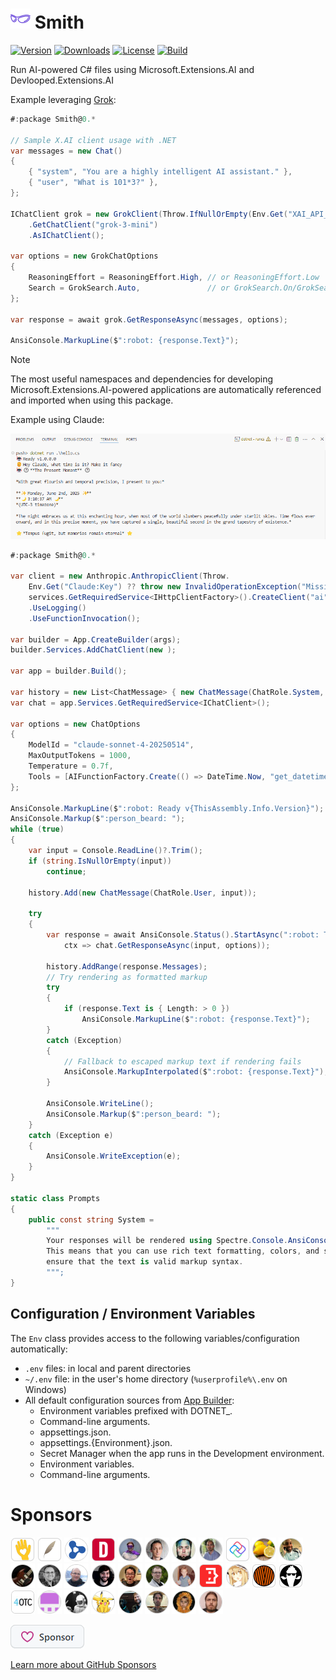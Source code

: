 ![Icon](assets/icon.png) Smith
============

[![Version](https://img.shields.io/nuget/vpre/Smith.svg?color=royalblue)](https://www.nuget.org/packages/Smith)
[![Downloads](https://img.shields.io/nuget/dt/Smith.svg?color=green)](https://www.nuget.org/packages/Smith)
[![License](https://img.shields.io/github/license/devlooped/smith.svg?color=blue)](https://github.com//devlooped/smith/blob/main/license.txt)
[![Build](https://github.com/devlooped/smith/actions/workflows/build.yml/badge.svg?branch=main)](https://github.com/devlooped/smith/actions)

<!-- #content -->
Run AI-powered C# files using Microsoft.Extensions.AI and Devlooped.Extensions.AI

Example leveraging [Grok](https://console.x.ai/):

```csharp
#:package Smith@0.*

// Sample X.AI client usage with .NET
var messages = new Chat()
{
    { "system", "You are a highly intelligent AI assistant." },
    { "user", "What is 101*3?" },
};

IChatClient grok = new GrokClient(Throw.IfNullOrEmpty(Env.Get("XAI_API_KEY")))
    .GetChatClient("grok-3-mini")
    .AsIChatClient();

var options = new GrokChatOptions
{
    ReasoningEffort = ReasoningEffort.High, // or ReasoningEffort.Low
    Search = GrokSearch.Auto,               // or GrokSearch.On/GrokSearch.Off
};

var response = await grok.GetResponseAsync(messages, options);

AnsiConsole.MarkupLine($":robot: {response.Text}");
```

> [!NOTE]
> The most useful namespaces and dependencies for developing Microsoft.Extensions.AI-powered 
> applications are automatically referenced and imported when using this package.

Example using Claude:

![](https://raw.githubusercontent.com/devlooped/smith/main/assets/run.png)

```csharp
#:package Smith@0.*

var client = new Anthropic.AnthropicClient(Throw.
    Env.Get("Claude:Key") ?? throw new InvalidOperationException("Missing Claude:Key configuration."),
    services.GetRequiredService<IHttpClientFactory>().CreateClient("ai")))
    .UseLogging()
    .UseFunctionInvocation();

var builder = App.CreateBuilder(args);
builder.Services.AddChatClient(new );

var app = builder.Build();

var history = new List<ChatMessage> { new ChatMessage(ChatRole.System, Prompts.System) };
var chat = app.Services.GetRequiredService<IChatClient>();

var options = new ChatOptions
{
    ModelId = "claude-sonnet-4-20250514",
    MaxOutputTokens = 1000,
    Temperature = 0.7f,
    Tools = [AIFunctionFactory.Create(() => DateTime.Now, "get_datetime", "Gets the current date and time on the user's local machine.")]
};

AnsiConsole.MarkupLine($":robot: Ready v{ThisAssembly.Info.Version}");
AnsiConsole.Markup($":person_beard: ");
while (true)
{
    var input = Console.ReadLine()?.Trim();
    if (string.IsNullOrEmpty(input))
        continue;

    history.Add(new ChatMessage(ChatRole.User, input));

    try
    {
        var response = await AnsiConsole.Status().StartAsync(":robot: Thinking...",
            ctx => chat.GetResponseAsync(input, options));

        history.AddRange(response.Messages);
        // Try rendering as formatted markup
        try
        {
            if (response.Text is { Length: > 0 })
                AnsiConsole.MarkupLine($":robot: {response.Text}");
        }
        catch (Exception)
        {
            // Fallback to escaped markup text if rendering fails
            AnsiConsole.MarkupInterpolated($":robot: {response.Text}");
        }

        AnsiConsole.WriteLine();
        AnsiConsole.Markup($":person_beard: ");
    }
    catch (Exception e)
    {
        AnsiConsole.WriteException(e);
    }
}

static class Prompts
{
    public const string System =
        """
        Your responses will be rendered using Spectre.Console.AnsiConsole.Write(new Markup(string text))). 
        This means that you can use rich text formatting, colors, and styles in your responses, but you must 
        ensure that the text is valid markup syntax. 
        """;
}
```


## Configuration / Environment Variables

The `Env` class provides access to the following variables/configuration automatically: 

* `.env` files: in local and parent directories
* `~/.env` file: in the user's home directory (`%userprofile%\.env` on Windows)
* All default configuration sources from [App Builder](https://learn.microsoft.com/en-us/dotnet/core/extensions/generic-host?tabs=appbuilder#host-builder-settings): 
    * Environment variables prefixed with DOTNET_.
    * Command-line arguments.
    * appsettings.json.
    * appsettings.{Environment}.json.
    * Secret Manager when the app runs in the Development environment.
    * Environment variables.
    * Command-line arguments.


<!-- #content -->
<!-- include https://github.com/devlooped/sponsors/raw/main/footer.md -->
# Sponsors 

<!-- sponsors.md -->
[![Clarius Org](https://raw.githubusercontent.com/devlooped/sponsors/main/.github/avatars/clarius.png "Clarius Org")](https://github.com/clarius)
[![MFB Technologies, Inc.](https://raw.githubusercontent.com/devlooped/sponsors/main/.github/avatars/MFB-Technologies-Inc.png "MFB Technologies, Inc.")](https://github.com/MFB-Technologies-Inc)
[![Torutek](https://raw.githubusercontent.com/devlooped/sponsors/main/.github/avatars/torutek-gh.png "Torutek")](https://github.com/torutek-gh)
[![DRIVE.NET, Inc.](https://raw.githubusercontent.com/devlooped/sponsors/main/.github/avatars/drivenet.png "DRIVE.NET, Inc.")](https://github.com/drivenet)
[![Keith Pickford](https://raw.githubusercontent.com/devlooped/sponsors/main/.github/avatars/Keflon.png "Keith Pickford")](https://github.com/Keflon)
[![Thomas Bolon](https://raw.githubusercontent.com/devlooped/sponsors/main/.github/avatars/tbolon.png "Thomas Bolon")](https://github.com/tbolon)
[![Kori Francis](https://raw.githubusercontent.com/devlooped/sponsors/main/.github/avatars/kfrancis.png "Kori Francis")](https://github.com/kfrancis)
[![Toni Wenzel](https://raw.githubusercontent.com/devlooped/sponsors/main/.github/avatars/twenzel.png "Toni Wenzel")](https://github.com/twenzel)
[![Uno Platform](https://raw.githubusercontent.com/devlooped/sponsors/main/.github/avatars/unoplatform.png "Uno Platform")](https://github.com/unoplatform)
[![Reuben Swartz](https://raw.githubusercontent.com/devlooped/sponsors/main/.github/avatars/rbnswartz.png "Reuben Swartz")](https://github.com/rbnswartz)
[![Jacob Foshee](https://raw.githubusercontent.com/devlooped/sponsors/main/.github/avatars/jfoshee.png "Jacob Foshee")](https://github.com/jfoshee)
[![](https://raw.githubusercontent.com/devlooped/sponsors/main/.github/avatars/Mrxx99.png "")](https://github.com/Mrxx99)
[![Eric Johnson](https://raw.githubusercontent.com/devlooped/sponsors/main/.github/avatars/eajhnsn1.png "Eric Johnson")](https://github.com/eajhnsn1)
[![David JENNI](https://raw.githubusercontent.com/devlooped/sponsors/main/.github/avatars/davidjenni.png "David JENNI")](https://github.com/davidjenni)
[![Jonathan ](https://raw.githubusercontent.com/devlooped/sponsors/main/.github/avatars/Jonathan-Hickey.png "Jonathan ")](https://github.com/Jonathan-Hickey)
[![Charley Wu](https://raw.githubusercontent.com/devlooped/sponsors/main/.github/avatars/akunzai.png "Charley Wu")](https://github.com/akunzai)
[![Ken Bonny](https://raw.githubusercontent.com/devlooped/sponsors/main/.github/avatars/KenBonny.png "Ken Bonny")](https://github.com/KenBonny)
[![Simon Cropp](https://raw.githubusercontent.com/devlooped/sponsors/main/.github/avatars/SimonCropp.png "Simon Cropp")](https://github.com/SimonCropp)
[![agileworks-eu](https://raw.githubusercontent.com/devlooped/sponsors/main/.github/avatars/agileworks-eu.png "agileworks-eu")](https://github.com/agileworks-eu)
[![Zheyu Shen](https://raw.githubusercontent.com/devlooped/sponsors/main/.github/avatars/arsdragonfly.png "Zheyu Shen")](https://github.com/arsdragonfly)
[![Vezel](https://raw.githubusercontent.com/devlooped/sponsors/main/.github/avatars/vezel-dev.png "Vezel")](https://github.com/vezel-dev)
[![ChilliCream](https://raw.githubusercontent.com/devlooped/sponsors/main/.github/avatars/ChilliCream.png "ChilliCream")](https://github.com/ChilliCream)
[![4OTC](https://raw.githubusercontent.com/devlooped/sponsors/main/.github/avatars/4OTC.png "4OTC")](https://github.com/4OTC)
[![Vincent Limo](https://raw.githubusercontent.com/devlooped/sponsors/main/.github/avatars/v-limo.png "Vincent Limo")](https://github.com/v-limo)
[![Jordan S. Jones](https://raw.githubusercontent.com/devlooped/sponsors/main/.github/avatars/jordansjones.png "Jordan S. Jones")](https://github.com/jordansjones)
[![domischell](https://raw.githubusercontent.com/devlooped/sponsors/main/.github/avatars/DominicSchell.png "domischell")](https://github.com/DominicSchell)
[![Justin Wendlandt](https://raw.githubusercontent.com/devlooped/sponsors/main/.github/avatars/jwendl.png "Justin Wendlandt")](https://github.com/jwendl)
[![Adrian Alonso](https://raw.githubusercontent.com/devlooped/sponsors/main/.github/avatars/adalon.png "Adrian Alonso")](https://github.com/adalon)
[![Michael Hagedorn](https://raw.githubusercontent.com/devlooped/sponsors/main/.github/avatars/Eule02.png "Michael Hagedorn")](https://github.com/Eule02)
[![Alex Rønne Petersen](https://raw.githubusercontent.com/devlooped/sponsors/main/.github/avatars/alexrp.png "Alex Rønne Petersen")](https://github.com/alexrp)


<!-- sponsors.md -->

[![Sponsor this project](https://raw.githubusercontent.com/devlooped/sponsors/main/sponsor.png "Sponsor this project")](https://github.com/sponsors/devlooped)
&nbsp;

[Learn more about GitHub Sponsors](https://github.com/sponsors)

<!-- https://github.com/devlooped/sponsors/raw/main/footer.md -->
